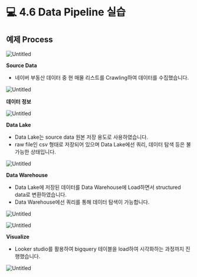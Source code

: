 # 💻 4.6 Data Pipeline 실습

## 예제 Process

![Untitled](./images/1.5_pipeline.png)

**Source Data**

- 네이버 부동산 데이터 중 현 매물 리스트를 Crawling하여 데이터를 수집했습니다.

![Untitled](./images/1.5_estate_example.png)

**데이터 정보**

![Untitled](./images/1.5_data_example.png)

**Data Lake**

- Data Lake는 source data 원본 저장 용도로 사용하였습니다.
- raw file인 csv 형태로 저장되어 있으며 Data Lake에선 쿼리, 데이터 탐색 등은 불가능한 상태입니다.

![Untitled](./images/1.5_filelist.png)

**Data Warehouse**

- Data Lake에 저장된 데이터를 Data Warehouse에 Load하면서 structured data로 변환하였습니다.
- Data Warehouse에선 쿼리를 통해 데이터 탐색이 가능합니다.

![Untitled](./images/1.5_sql_example.png)

![Untitled](./images/1.5_data_warehouse_example.png)

**Visualize**

- Looker studio를 활용하여 bigquery 테이블을 load하여 시각화하는 과정까지 진행했습니다.

![Untitled](./images/1.5_visualize.png)


<script src="https://utteranc.es/client.js"
        repo="Pseudo-Lab/data-engineering-for-everybody"
        issue-term="pathname"
        label="comments"
        theme="preferred-color-scheme"
        crossorigin="anonymous"
        async>
</script>